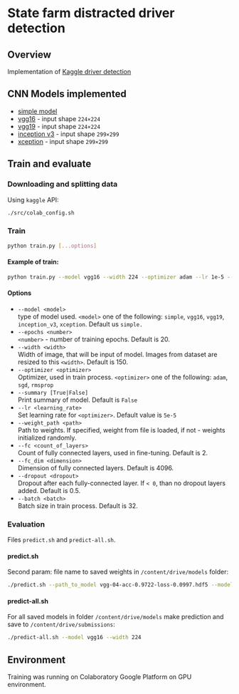 # State farm distracted driver detection
## Overview
Implementation of [Kaggle driver detection](https://www.kaggle.com/c/state-farm-distracted-driver-detection)
## CNN Models implemented 
- [simple model](src/models/simple_model.py)
- [vgg16](src/models/vgg16.py) - input shape `224×224` 
- [vgg19](src/models/vgg19.py) - input shape `224×224` 
- [inception v3](src/models/inception_v3.py) - input shape `299×299`
- [xception](src/models/xception.py) - input shape `299×299` 
## Train and evaluate
### Downloading and splitting data
Using `kaggle` API:
```bash
./src/colab_config.sh
```
### Train
```bash
python train.py [...options]
```
#### Example of train:
```bash
python train.py --model vgg16 --width 224 --optimizer adam --lr 1e-5 --batch 16 --epochs 50
```
#### Options
* `--model <model>`<br>
type of model used. `<model>` one of the following: `simple`, `vgg16`, `vgg19`, `inception_v3`, `xception`. Default us `simple.`
* `--epochs <number>`<br>
 `<number>` - number of training epochs. Default is 20.
* `--width <width>`<br>
Width of image, that will be input of model. Images from dataset are resized to this `<width>`. Default is 150.
* `--optimizer <optimizer>`<br>
Optimizer, used in train process. `<optimizer>` one of the following: `adam`, `sgd`, `rmsprop`
* `--summary [True|False]`<br>
Print summary of model. Default is `False`
* `--lr <learning_rate>`<br>
Set learning rate for  `<optimizer>`. Default value is `5e-5`
* `--weight_path <path>`<br>
Path to weights. If specified, weight from file is loaded, if not - weights initialized randomly.
* `--fc <count_of_layers>`<br>
Count of fully connected layers, used in fine-tuning. Default is 2.
* `--fc_dim <dimension>`<br>
Dimension of fully connected layers. Default is 4096.
* `--dropout <dropout>`<br>
Dropout after each fully-connected layer. If `< 0`, than no dropout layers added. Default is 0.5.
* `--batch <batch>`<br>
Batch size in train process. Default is 32.
### Evaluation
Files `predict.sh` and `predict-all.sh`.
#### predict.sh
Second param: file name to saved weights in `/content/drive/models` folder:
```bash
./predict.sh --path_to_model vgg-04-acc-0.9722-loss-0.0997.hdf5 --model vgg16 --width 224
```
#### predict-all.sh
For all saved models in folder `/content/drive/models` make prediction and save to `/content/drive/submissions`:
```bash
./predict-all.sh --model vgg16 --width 224
```
## Environment
Training was running on Colaboratory Google Platform on GPU environment.
